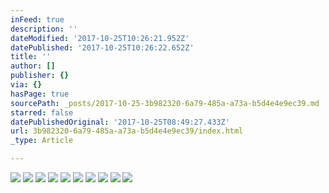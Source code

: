 ```yaml
---
inFeed: true
description: ''
dateModified: '2017-10-25T10:26:21.952Z'
datePublished: '2017-10-25T10:26:22.652Z'
title: ''
author: []
publisher: {}
via: {}
hasPage: true
sourcePath: _posts/2017-10-25-3b982320-6a79-485a-a73a-b5d4e4e9ec39.md
starred: false
datePublishedOriginal: '2017-10-25T08:49:27.433Z'
url: 3b982320-6a79-485a-a73a-b5d4e4e9ec39/index.html
_type: Article

---
```

![](https://the-grid-user-content.s3-us-west-2.amazonaws.com/8420d8cb-f296-4faa-ac86-f651c05c4c23.jpg)
![](https://the-grid-user-content.s3-us-west-2.amazonaws.com/488b9695-df52-44a0-99df-70f8e9e8b314.jpg)
![](https://the-grid-user-content.s3-us-west-2.amazonaws.com/f4e901c5-d255-4a43-af01-a835a9413ea8.jpg)
![](https://the-grid-user-content.s3-us-west-2.amazonaws.com/175f8789-a969-490b-84d4-3a00a633e6a2.jpg)
![](https://the-grid-user-content.s3-us-west-2.amazonaws.com/fbdae5f0-3980-4928-af8b-45a9deb8c312.jpg)
![](https://the-grid-user-content.s3-us-west-2.amazonaws.com/41e5527c-ae15-4770-8bfe-0db0e659702b.jpg)
![](https://the-grid-user-content.s3-us-west-2.amazonaws.com/0747488a-cd32-4092-8919-f847656fb5e8.jpg)
![](https://the-grid-user-content.s3-us-west-2.amazonaws.com/184ae959-e5c1-47e4-85cb-396ba6706f99.jpg)
![](https://the-grid-user-content.s3-us-west-2.amazonaws.com/402cdd01-c061-461e-a215-988fa08631a4.jpg)
![](https://the-grid-user-content.s3-us-west-2.amazonaws.com/1dfcd382-1739-4d84-a443-97ab27c2f9f4.jpg)